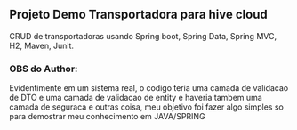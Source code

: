 ## Projeto Demo Transportadora para hive cloud

CRUD de transportadoras usando Spring boot, Spring Data, Spring MVC, H2, Maven, Junit.

### OBS do Author:

Evidentimente em um sistema real, o codigo teria uma camada de validacao de DTO e uma camada de validacao de entity e haveria tambem uma camada de seguraca e outras coisa, meu objetivo foi fazer algo simples so para demostrar meu conhecimento em JAVA/SPRING
